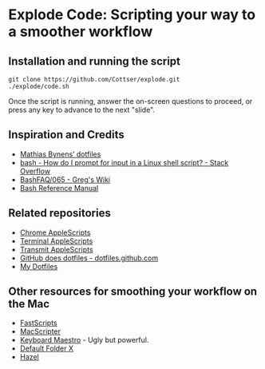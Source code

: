# Explode Code: Scripting your way to a smoother workflow

## Installation and running the script
    git clone https://github.com/Cottser/explode.git
    ./explode/code.sh

Once the script is running, answer the on-screen questions to proceed, or press any key to advance to the next "slide".

## Inspiration and Credits
* [Mathias Bynens’ dotfiles](http://github.com/mathiasbynens/dotfiles)
* [bash - How do I prompt for input in a Linux shell script? - Stack Overflow](http://stackoverflow.com/questions/226703/how-do-i-prompt-for-input-in-a-linux-shell-script)
* [BashFAQ/065 - Greg's Wiki](http://mywiki.wooledge.org/BashFAQ/065)
* [Bash Reference Manual](http://www.gnu.org/software/bash/manual/bash.html#index-commands_002c-conditional)

## Related repositories
* [Chrome AppleScripts](https://github.com/Cottser/chrome-applescripts)
* [Terminal AppleScripts](https://github.com/Cottser/terminal-applescripts)
* [Transmit AppleScripts](https://github.com/Cottser/transmit-applescripts)
* [GitHub does dotfiles - dotfiles.github.com](http://dotfiles.github.com/)
* [My Dotfiles](https://github.com/Cottser/dotfiles)

## Other resources for smoothing your workflow on the Mac
* [FastScripts](http://www.red-sweater.com/fastscripts/)
* [MacScripter](http://macscripter.net/)
* [Keyboard Maestro](http://www.keyboardmaestro.com/) - Ugly but powerful.
* [Default Folder X](http://www.stclairsoft.com/DefaultFolderX/)
* [Hazel](http://www.noodlesoft.com/hazel.php)

